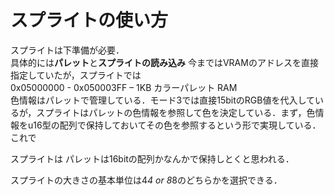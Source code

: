 # スプライトの使い方

スプライトは下準備が必要．  
具体的には**パレット**と**スプライトの読み込み**
今まではVRAMのアドレスを直接指定していたが，スプライトでは  
0x05000000 - 0x050003FF – 1KB カラーパレット RAM  
色情報はパレットで管理している．モード3では直接15bitのRGB値を代入しているが，スプライトはパレットの色情報を参照して色を決定している．まず，色情報をu16型の配列で保持しておいてその色を参照するという形で実現している．
これで

スプライトは
パレットは16bitの配列かなんかで保持しとくと思われる．

スプライトの大きさの基本単位は4*4 or 8*8のどちらかを選択できる．